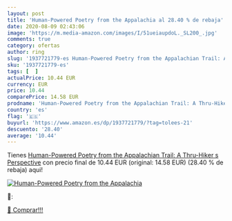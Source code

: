 ```yaml
---
layout: post
title: 'Human-Powered Poetry from the Appalachia al 28.40 % de rebaja'
date: 2020-08-09 02:43:06
image: 'https://m.media-amazon.com/images/I/51ueiaupdoL._SL200_.jpg'
comments: true
category: ofertas
author: ring
slug: '1937721779-es Human-Powered Poetry from the Appalachian Trail: A Thru-...'
sku: '1937721779-es'
tags: [  ]
actualPrice: 10.44 EUR
currency: EUR
price: 10.44
comparePrice: 14.58 EUR
prodname: 'Human-Powered Poetry from the Appalachian Trail: A Thru-Hiker s Perspective'
country: 'es'
flag: '🇪🇸'
buyurl: 'https://www.amazon.es/dp/1937721779/?tag=tolees-21'
descuento: '28.40'
average: '10.44'
---
```


Tienes [Human-Powered Poetry from the Appalachian Trail: A Thru-Hiker s Perspective](https://www.amazon.es/dp/1937721779/?tag=tolees-21) con precio final de  10.44 EUR (original: 14.58 EUR) (28.40 %  de rebaja) aqui!

[![Human-Powered Poetry from the Appalachia](https://m.media-amazon.com/images/I/51ueiaupdoL._SL200_.jpg)](https://www.amazon.es/dp/1937721779/?tag=tolees-21)

🔎:


[🛒 Comprar!!!](https://www.amazon.es/dp/1937721779/?tag=tolees-21)
